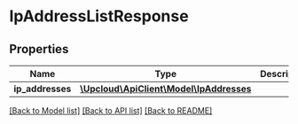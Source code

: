 # IpAddressListResponse

## Properties
Name | Type | Description | Notes
------------ | ------------- | ------------- | -------------
**ip_addresses** | [**\Upcloud\ApiClient\Model\IpAddresses**](IpAddresses.md) |  | [optional] 

[[Back to Model list]](../../README.md#documentation-of-the-models) [[Back to API list]](../../README.md#documentation) [[Back to README]](../../README.md)


